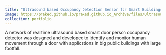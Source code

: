 ```yaml
---
title: "Ultrasound based Occupancy Detection Sensor for Smart Buildings"
image: https://praked.github.io/praked.github.io_Archive/files/Ultrasound.jpg
collection: portfolio
---
```


A network of real time ultrasound based smart door person occupancy detector was designed and developed to identify and monitor human movement through a door with applications in big public buildings with large footfall.
